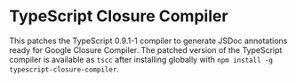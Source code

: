 # TypeScript Closure Compiler

This patches the TypeScript 0.9.1-1 compiler to generate JSDoc annotations ready for Google Closure Compiler. The patched version of the TypeScript compiler is available as `tscc` after installing globally with `npm install -g typescript-closure-compiler`.

